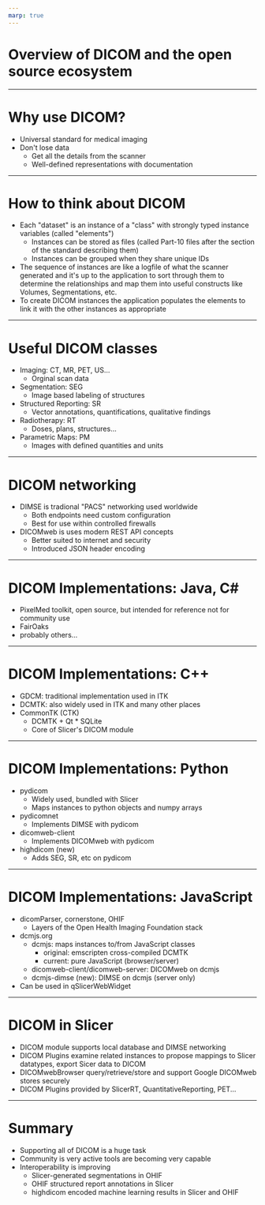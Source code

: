 ```yaml
---
marp: true
---
```


# Overview of DICOM and the open source ecosystem


---

# Why use DICOM?
* Universal standard for medical imaging
* Don't lose data
  * Get all the details from the scanner
  * Well-defined representations with documentation

---

# How to think about DICOM
* Each "dataset" is an instance of a "class" with strongly typed instance variables (called "elements")
    * Instances can be stored as files (called Part-10 files after the section of the standard describing them)
    * Instances can be grouped when they share unique IDs
* The sequence of instances are like a logfile of what the scanner generated and it's up to the application to sort through them to determine the relationships and map them into useful constructs like Volumes, Segmentations, etc.
* To create DICOM instances the application populates the elements to link it with the other instances as appropriate

---

# Useful DICOM classes
* Imaging: CT, MR, PET, US...
    * Orginal scan data
* Segmentation: SEG
    * Image based labeling of structures
* Structured Reporting: SR
    * Vector annotations, quantifications, qualitative findings
* Radiotherapy: RT
    * Doses, plans, structures...
* Parametric Maps: PM
    * Images with defined quantities and units

---

# DICOM networking
* DIMSE is tradional "PACS" networking used worldwide
  * Both endpoints need custom configuration
  * Best for use within controlled firewalls
* DICOMweb is uses modern REST API concepts
  * Better suited to internet and security
  * Introduced JSON header encoding

---

# DICOM Implementations: Java, C#
* PixelMed toolkit, open source, but intended for reference not for community use
* FairOaks
* probably others...

---

# DICOM Implementations: C++
* GDCM: traditional implementation used in ITK
* DCMTK: also widely used in ITK and many other places
* CommonTK (CTK)
    * DCMTK + Qt * SQLite
    * Core of Slicer's DICOM module

---

# DICOM Implementations: Python
* pydicom
    * Widely used, bundled with Slicer
    * Maps instances to python objects and numpy arrays
* pydicomnet
    * Implements DIMSE with pydicom
* dicomweb-client
    * Implements DICOMweb with pydicom
* highdicom (new)
    * Adds SEG, SR, etc on pydicom
---

# DICOM Implementations: JavaScript
* dicomParser, cornerstone, OHIF
    * Layers of the Open Health Imaging Foundation stack
* dcmjs.org
    * dcmjs: maps instances to/from JavaScript classes
        * original: emscripten cross-compiled DCMTK
        * current: pure JavaScript (browser/server)
    * dicomweb-client/dicomweb-server: DICOMweb on dcmjs
    * dcmjs-dimse (new): DIMSE on dcmjs (server only)
* Can be used in qSlicerWebWidget

---

# DICOM in Slicer
* DICOM module supports local database and DIMSE networking
* DICOM Plugins examine related instances to propose mappings to Slicer datatypes, export Sicer data to DICOM
* DICOMwebBrowser query/retrieve/store and support Google DICOMweb stores securely
* DICOM Plugins provided by SlicerRT, QuantitativeReporting, PET...

---

# Summary
* Supporting all of DICOM is a huge task
* Community is very active tools are becoming very capable
* Interoperability is improving
    * Slicer-generated segmentations in OHIF
    * OHIF structured report annotations in Slicer
    * highdicom encoded machine learning results in Slicer and OHIF